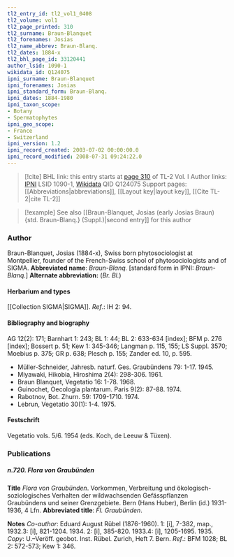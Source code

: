 ```yaml
---
tl2_entry_id: tl2_vol1_0408
tl2_volume: vol1
tl2_page_printed: 310
tl2_surname: Braun-Blanquet
tl2_forenames: Josias
tl2_name_abbrev: Braun-Blanq.
tl2_dates: 1884-x
tl2_bhl_page_id: 33120441
author_lsid: 1090-1
wikidata_id: Q124075
ipni_surname: Braun-Blanquet
ipni_forenames: Josias
ipni_standard_form: Braun-Blanq.
ipni_dates: 1884-1980
ipni_taxon_scope: 
- Botany
- Spermatophytes
ipni_geo_scope: 
- France
- Switzerland
ipni_version: 1.2
ipni_record_created: 2003-07-02 00:00:00.0
ipni_record_modified: 2008-07-31 09:24:22.0
---
```


> [!cite] BHL link: this entry starts at [page 310](https://www.biodiversitylibrary.org/page/33120441) of TL-2 Vol. I
> Author links: [IPNI](https://www.ipni.org/a/1090-1) LSID 1090-1, [Wikidata](https://www.wikidata.org/wiki/Q124075) QID Q124075
> Support pages: [[Abbreviations|abbreviations]], [[Layout key|layout key]], [[Cite TL-2|cite TL-2]]

> [!example] See also [[Braun-Blanquet, Josias (early Josias Braun) {std. Braun-Blanq.} (Suppl.)|second entry]] for this author

### Author

Braun-Blanquet, Josias (1884-x), Swiss born phytosociologist at Montpellier, founder of the French-Swiss school of phytosociologists and of SIGMA. 
**Abbreviated name**: *Braun-Blanq.* \[standard form in IPNI: *Braun-Blanq.*\]
**Alternate abbreviation:** (*Br. Bl.*)

#### Herbarium and types

[[Collection SIGMA|SIGMA]].
*Ref*.: IH 2: 94.

#### Bibliography and biography

AG 12(2): 171; Barnhart 1: 243; BL 1: 44; BL 2: 633-634 \[index\]; BFM p. 276 \[index\]; Bossert p. 51; Kew 1: 345-346; Langman p. 115, 155; LS Suppl. 3570; Moebius p. 375; GR p. 638; Plesch p. 155; Zander ed. 10, p. 595.
- Müller-Schneider, Jahresb. naturf. Ges. Graubündens 79: 1-17. 1945.
- Miyawaki, Hikobia, Hiroshima 2(4): 298-306. 1961.
- Braun Blanquet, Vegetatio 16: 1-78. 1968.
- Guinochet, Oecologia plantarum. Paris 9(2): 87-88. 1974.
- Rabotnov, Bot. Zhurn. 59: 1709-1710. 1974.
- Lebrun, Vegetatio 30(1): 1-4. 1975.

#### Festschrift

Vegetatio vols. 5/6. 1954 (eds. Koch, de Leeuw & Tüxen).

### Publications

##### n.720. Flora von Graubünden

**Title**
*Flora von Graubünden*. Vorkommen, Verbreitung und ökologisch-soziologisches Verhalten der wildwachsenden Gefässpflanzen Graubündens und seiner Grenzgebiete. Bern (Hans Huber), Berlin (id.) 1931-1936, 4 Lfn.
**Abbreviated title**: *Fl. Graubünden*.

**Notes**
*Co-author*: Eduard August Rübel (1876-1960).
1: \[i\], 7-382, map., 1932.3: \[i\], 821-1204. 1934.
2: \[i\], 385-820. 1933.4: \[i\], 1205-1695. 1935.
*Copy*: U.–Veröff. geobot. Inst. Rübel. Zurich, Heft 7. Bern.
*Ref*.: BFM 1028; BL 2: 572-573; Kew 1: 346.

